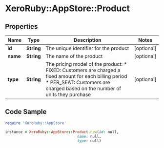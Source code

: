 # XeroRuby::AppStore::Product

## Properties

Name | Type | Description | Notes
------------ | ------------- | ------------- | -------------
**id** | **String** | The unique identifier for the product | [optional] 
**name** | **String** | The name of the product | [optional] 
**type** | **String** | The pricing model of the product: * FIXED: Customers are charged a fixed amount for each billing period * PER_SEAT: Customers are charged based on the number of units they purchase  | [optional] 

## Code Sample

```ruby
require 'XeroRuby::AppStore'

instance = XeroRuby::AppStore::Product.new(id: null,
                                 name: null,
                                 type: null)
```


